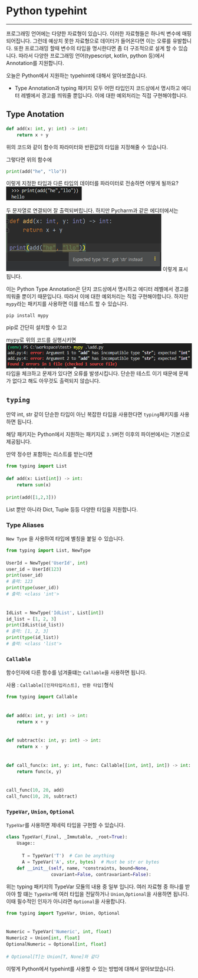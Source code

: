 # Python typehint
---

프로그래밍 언어에는 다양한 자료형이 있습니다. 이러한 자료형들은 하나씩 변수에 매핑되어집니다. 그런데 예상치 못한 자료형으로 데이터가 들어온다면 이는 오류를 유발합니다. 또한 프로그래밍 할때 변수의 타입을 명시한다면 좀 더 구조적으로 설계 할 수 있습니다. 따라서 다양한 프로그래밍 언어(typescript, kotlin, python 등)에서 Annotation를 지원합니다.

오늘은 Python에서 지원하는 typehint에 대해서 알아보겠습니다.


* Type Annotation과 typing 패키지 모두 어떤 타입인지 코드상에서 명시하고 에디터 레벨에서 경고를 띄워줄 뿐입니다. 이에 대한 예외처리는 직접 구현해야합니다.

## Type Anotation
```python
def add(x: int, y: int) -> int:
    return x + y
```
위의 코드와 같이 함수의 파라미터와 반환값의 타입을 지정해줄 수 있습니다.

그렇다면 위의 함수에
```python
print(add("he", "llo"))
```
이렇게 지정한 타입과 다른 타입의 데이터를 파라미터로 전송하면 어떻게 될까요?
![img1](./../Image/annotationimg1.png)

두 문자열로 연결되어 잘 출력되버립니다.
하지만 Pycharm과 같은 에디터에서는
![img2](./../Image/annotationimg2.png)
이렇게 표시됩니다.

이는 Python Type Annotation은 단지 코드상에서 명시하고 에디터 레벨에서 경고를 띄워줄 뿐이기 때문입니다.
따라서 이에 대한 예외처리는 직접 구현해야합니다.
하지만 `mypy`라는 패키지를 사용하면 이를 테스트 할 수 있습니다.

```
pip install mypy
```
pip로 간단히 설치할 수 있고

mypy로 위의 코드를 실행시키면
![img3](./../Image/annotationimg3.png)
타입을 체크하고 문제가 있다면 오류를 발생시킵니다. 단순한 테스트 이기 때문에 문제가 없다고 해도 아무것도 출력되지 않습니다.

## `typing`
만약 int, str 같이 단순한 타입이 아닌 복잡한 타입을 사용한다면 `typing`패키지를 사용하면 됩니다.

해당 패키지는 Python에서 지원하는 패키지로 `3.5`버전 이후의 파이썬에서는 기본으로 제공됩니다.

만약 정수만 포함하는 리스트를 받는다면
```python
from typing import List

def add(x: List[int]) -> int:
    return sum(x)

print(add([1,2,3]))
```
List 뿐만 아니라 Dict, Tuple 등등 다양한 타입을 지원합니다.

### Type Aliases
`New Type` 을 사용하여 타입에 별칭을 붙일 수 있습니다.
```python
from typing import List, NewType

UserId = NewType('UserId', int)
user_id = UserId(123)
print(user_id)
# 출력: 123
print(type(user_id))
# 출력: <class 'int'>


IdList = NewType('IdList', List[int])
id_list = [1, 2, 3]
print(IdList(id_list))
# 출력: [1, 2, 3]
print(type(id_list))
# 출력: <class 'list'>
```

### `Callable`
함수인자에 다른 함수를 넘겨줄떄는 `Callable`을 사용하면 됩니다.

사용 : `Callable[[인자타입리스트], 반환 타입]`형식
```python
from typing import Callable


def add(x: int, y: int) -> int:
    return x + y


def subtract(x: int, y: int) -> int:
    return x - y


def call_func(x: int, y: int, func: Callable[[int, int], int]) -> int:
    return func(x, y)


call_func(10, 20, add)
call_func(10, 20, subtract)
```

### `TypeVar`, `Union`, `Optional`
`TypeVar`를 사용하면 제네릭 타입을 구현할 수 있습니다. 
```python
class TypeVar(_Final, _Immutable, _root=True):
    Usage::

      T = TypeVar('T')  # Can be anything
      A = TypeVar('A', str, bytes)  # Must be str or bytes
    def __init__(self, name, *constraints, bound=None,
                 covariant=False, contravariant=False):
```
위는 typing 패키지의 TypeVar 모듈의 내용 중 일부 입니다. 
여러 자료형 중 하나를 받아야 할 떄는 `TypeVar`에 여러 타입을 전달하거나 `Union`,`Optional`을 사용하면 됩니다. 이때 필수적인 인자가 아니라면 `Optional`을 사용합니다.

```python
from typing import TypeVar, Union, Optional


Numeric = TypeVar('Numeric', int, float)
Numeric2 = Union[int, float]
OptionalNumeric = Optional[int, float]

# Optional[T]는 Union[T, None]와 같다
```


이렇게 Python에서 typehint를 사용할 수 있는 방법에 대해서 알아보았습니다.